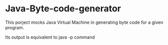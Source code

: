 # Java-Byte-code-generator

This porject mocks Java Virtual Machine in generating byte code for a given program.

Its output is equivalent to java -p command
